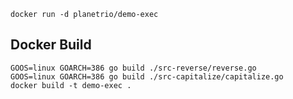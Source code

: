 
```
docker run -d planetrio/demo-exec
```

## Docker Build
```
GOOS=linux GOARCH=386 go build ./src-reverse/reverse.go
GOOS=linux GOARCH=386 go build ./src-capitalize/capitalize.go 
docker build -t demo-exec .
```
